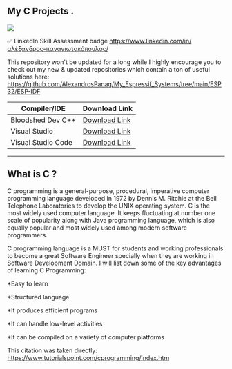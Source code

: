 My C Projects .
----------------

<img src="https://img.shields.io/bower/l/mi">

✅ LinkedIn Skill Assessment badge
https://www.linkedin.com/in/αλέξανδρος-παναγιωτακόπουλος/

This repository won't be updated for a long while I highly encourage you to check out my new & updated repositories which contain a ton of useful solutions here:
https://github.com/AlexandrosPanag/My_Espressif_Systems/tree/main/ESP32/ESP-IDF

| Compiler/IDE | Download Link |
| --------------- | ---------------- |
| Bloodshed Dev C++ | [Download Link](https://bloodshed.net) |
| Visual Studio | [Download Link](https://code.visualstudio.com) |
| Visual Studio Code | [Download Link](https://visualstudio.microsoft.com/downloads/) |


---------------
What is C ?
---------------

C programming is a general-purpose, procedural, imperative computer programming language developed in 1972 by Dennis M. Ritchie at the Bell Telephone Laboratories to develop the UNIX operating system. C is the most widely used computer language. It keeps fluctuating at number one scale of popularity along with Java programming language, which is also equally popular and most widely used among modern software programmers.


C programming language is a MUST for students and working professionals to become a great Software Engineer specially when they are working in Software Development Domain. I will list down some of the key advantages of learning C Programming:

*Easy to learn

*Structured language

*It produces efficient programs

*It can handle low-level activities

*It can be compiled on a variety of computer platforms

This citation was taken directly: https://www.tutorialspoint.com/cprogramming/index.htm




